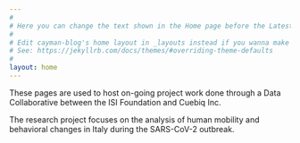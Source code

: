 ```yaml
---
#
# Here you can change the text shown in the Home page before the Latest Posts section.
#
# Edit cayman-blog's home layout in _layouts instead if you wanna make some changes
# See: https://jekyllrb.com/docs/themes/#overriding-theme-defaults
#
layout: home
---
```


These pages are used to host on-going project work done through a Data Collaborative between the ISI Foundation and Cuebiq Inc.

The research project focuses on the analysis of human mobility and behavioral changes in Italy during the SARS-CoV-2 outbreak.
